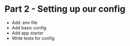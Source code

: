 # Part 2 - Setting up our config 

- Add .env file
- Add basic config
- Add app starter
- Write tests for config